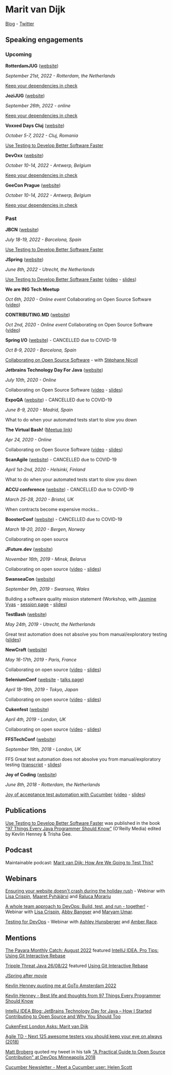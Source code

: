 # Marit van Dijk

[Blog](https://medium.com/@mlvandijk) - [Twitter](https://twitter.com/MaritvanDijk77)

## Speaking engagements

### Upcoming

**RotterdamJUG** ([website](https://www.meetup.com/rotterdamjug/))

*September 21st, 2022 - Rotterdam, the Netherlands*

[Keep your dependencies in check](https://www.meetup.com/rotterdamjug/events/288279498/)

**JoziJUG** ([website](https://www.meetup.com/jozi-jug/))

*September 26th, 2022 - online*

[Keep your dependencies in check](https://www.meetup.com/jozi-jug/events/288165207/)

**Voxxed Days Cluj** ([website](https://romania.voxxeddays.com/cluj-napoca/voxxed-days-cluj-napoca-2022/))

*October 5-7, 2022 - Cluj, Romania*

[Use Testing to Develop Better Software Faster](https://romania.voxxeddays.com/2022/09/04/use-testing-to-develop-better-software-faster/)

**DevOxx** ([website](https://devoxx.be/))

*October 10-14, 2022 - Antwerp, Belgium*

[Keep your dependencies in check](https://devoxx.be/schedule/speaker-details/?id=17923)

**GeeCon Prague** ([website](https://devoxx.be/))

*October 10-14, 2022 - Antwerp, Belgium*

[Keep your dependencies in check](https://devoxx.be/schedule/speaker-details/?id=17923)

### Past

**JBCN** ([website](https://www.jbcnconf.com/2022/#JBCN))

*July 18-19, 2022 - Barcelona, Spain*

[Use Testing to Develop Better Software Faster](https://www.jbcnconf.com/2022/infoTalk.html?id=628551e8d7a7c108376c3a65)

**JSpring** ([website](https://jspring.nl/))

*June 8th, 2022 - Utrecht, the Netherlands*

[Use Testing to Develop Better Software Faster](https://jspring.nl/sessions/use-testing-to-develop-better-software-faster/) ([video](https://www.youtube.com/watch?v=x6f9eafLSBs) - [slides](https://speakerdeck.com/mlvandijk/use-testing-to-develop-better-software-faster))

**We are ING Tech Meetup**

*Oct 6th, 2020 - Online event* Collaborating on Open Source Software ([video](https://www.youtube.com/watch?v=b48qrYeRkAQ))

**CONTRIBUTING.MD** ([website](https://www.contributing.today/past-sessions/collaborating-on-oss/))

*Oct 2nd, 2020 - Online event* Collaborating on Open Source Software ([video](https://www.youtube.com/watch?v=B9E-8phtquQ))

**Spring I/O** ([website](https://2020.springio.net/)) - CANCELLED due to COVID-19

*Oct 8-9, 2020 - Barcelona, Spain*

[Collaborating on Open Source Software](https://2020.springio.net/sessions/collaborating-on-open-source-software) - with [Stéphane Nicoll](https://twitter.com/snicoll)

**Jetbrains Technology Day For Java** ([website](https://pages.jetbrains.com/technology-day-java-2020/twitter?utm_source=twitter&utm_medium=referral&utm_campaign=java25))

*July 10th, 2020 - Online*

Collaborating on Open Source Software ([video](https://youtu.be/GAqfMNB-YBU) - [slides](https://speakerdeck.com/mlvandijk/collaborating-on-open-source-software-8d720d71-a31b-4079-8c67-08dbda6c0aac))

**ExpoQA** ([website](https://www.expoqa.com/)) - CANCELLED due to COVID-19

*June 8-9, 2020 - Madrid, Spain*

What to do when your automated tests start to slow you down

**The Virtual Bash!** ([Meetup link](https://www.meetup.com/devbash/events/270104578/))

*Apr 24, 2020 - Online*

Collaborating on Open Source Software ([video](https://www.youtube.com/watch?v=B11mXG16B5Y&feature=youtu.be) - [slides](https://speakerdeck.com/mlvandijk/collaborating-on-open-source-software-4375bd16-28ed-4ff7-9d39-b0d6f24c9abe))

**ScanAgile** ([website](http://www.scan-agile.org/program/))  - CANCELLED due to COVID-19

*April 1st-2nd, 2020 - Helsinki, Finland*

What to do when your automated tests start to slow you down

**ACCU conference** ([website](https://conference.accu.org/))  - CANCELLED due to COVID-19

*March 25-28, 2020 - Bristol, UK*

When contracts become expensive mocks…

**BoosterConf** ([website](https://2020.boosterconf.no/)) - CANCELLED due to COVID-19

*March 18-20, 2020 - Bergen, Norway*

Collaborating on open source

**JFuture.dev** ([website](https://jfuture.dev/))

*November 16th, 2019 - Minsk, Belarus*

Collaborating on open source ([video](https://www.youtube.com/watch?v=R82-4eC94xE) - [slides](https://speakerdeck.com/mlvandijk/collaborating-on-open-source-jfuture-dot-dev-minsk-nov-16th-2019))

**SwanseaCon** ([website](https://swanseacon.co.uk/))

*September 9th, 2019 - Swansea, Wales*

Building a software quality mission statement (Workshop, with [Jasmine Vyas](https://twitter.com/geeky_jazzy) - [session page](https://swanseacon.co.uk/schedule/#session-018) - [slides](https://speakerdeck.com/mlvandijk/what-does-software-quality-mean-to-you))

**TestBash** ([website](https://www.ministryoftesting.com/events/testbash-netherlands-2019))

*May 24th, 2019 - Utrecht, the Netherlands*

Great test automation does not absolve you from manual/exploratory testing ([slides](https://speakerdeck.com/mlvandijk/exploratory-testing-db4db289-c527-420e-995e-b2d42c9230d6))


**NewCraft** ([website](https://ncrafts.io/))

*May 16-17th, 2019 - Paris, France*

Collaborating on open source ([video](http://videos.ncrafts.io/video/338591264) - [slides](https://speakerdeck.com/mlvandijk/collaborating-on-open-source-newcrafts-paris-2019))


**SeleniumConf** ([website](https://conf.selenium.jp/) - [talks page](https://conf.selenium.jp/talks.html))

*April 18-19th, 2019 - Tokyo, Japan*

Collaborating on open source ([video](https://www.youtube.com/watch?v=ePkClZ81cus) - [slides](https://speakerdeck.com/mlvandijk/collaborating-on-open-source-seleniumconf-tokyo))


**Cukenfest** ([website](http://cukenfest.cucumber.io/)) 

*April 4th, 2019 - London, UK*

Collaborating on open source ([video](https://www.youtube.com/watch?v=tuSk6dMoTIs) - [slides](https://speakerdeck.com/mlvandijk/collaborating-on-open-source-software))


**FFSTechConf** ([website](https://ffstechconf.org/))

*September 19th, 2018 - London, UK*

FFS Great test automation does not absolve you from manual/exploratory testing ([transcript](https://docs.google.com/document/d/e/2PACX-1vS8Zbgr-ggnUHYCu1QqT37LIevpVY76LZxtqrK9w2hcEP7RfUHT-JdTKg-Dm6wkgGSOcbNCFE5sazBH/pub) - [slides](https://speakerdeck.com/mlvandijk/exploratory-testing))


**Joy of Coding** ([website](https://joyofcoding.org))

*June 8th, 2018 - Rotterdam, the Netherlands*

[Joy of acceptance test automation with Cucumber](https://joyofcoding.org/2018/marit-van-dijk.html) ([video](https://www.infoq.com/presentations/joy-coding-2018-lightning-talks/) - [slides](https://speakerdeck.com/mlvandijk/joy-of-automated-acceptance-tests-with-cucumber))

## Publications

[Use Testing to Develop Better Software Faster](https://medium.com/97-things/use-testing-to-develop-better-software-faster-9dd2616543d3) was published in the book [“97 Things Every Java Programmer Should Know”](https://www.oreilly.com/library/view/97-things-every/9781491952689/) (O’Reilly Media) edited by Kevlin Henney & Trisha Gee.

## Podcast

Maintainable podcast: [Marit van Dijk: How Are We Going to Test This?](https://maintainable.fm/episodes/marit-van-dijk-how-are-we-going-to-test-this)

## Webinars

[Ensuring your website doesn't crash during the holiday rush](https://www.mabl.com/blog/getting-ready-for-a-seasonal-crush-from-a-testing-perspective) - Webinar with [Lisa Crispin](https://twitter.com/lisacrispin), [Maaret Pyhäjärvi](https://twitter.com/maaretp) and [Raluca Morariu](https://twitter.com/schumitza)

[A whole team approach to DevOps: Build, test, and run - together!](https://www.mabl.com/blog/webinar-how-to-build-test-and-run-together) - Webinar with [Lisa Crispin](https://twitter.com/lisacrispin), [Abby Bangser](https://twitter.com/a_bangser) and [Maryam Umar](https://twitter.com/maryamumar).

[Testing for DevOps](https://info.blazemeter.com/testing-for-devops-webinar) - Webinar with [Ashley Hunsberger](https://twitter.com/aahunsberger) and [Amber Race](https://twitter.com/ambertests).

## Mentions

[The Payara Monthly Catch: August 2022](https://blog.payara.fish/the-payara-monthly-catch-august-2022) featured [IntelliJ IDEA. Pro Tips: Using Git Interactive Rebase](https://www.youtube.com/watch?v=bPX9VHjviEM)

[Tripple Threat Java 26/08/22](https://dreamix.eu/blog/newsroom/triple-threat-java-26-08-22) featured [Using Git Interactive Rebase](https://foojay.io/today/using-git-interactive-rebase/)

[JSpring after movie](https://youtu.be/YTSy9zlE7vE)

[Kevlin Henney quoting me at GoTo Amsterdam 2022](https://twitter.com/MaritvanDijk77/status/1537068662498156544?s=20&t=uXqmsgS4RWIvAO_Zw45xvQ)

[Kevlin Henney - Best life and thoughts from 97 Things Every Programmer Should Know](https://youtu.be/3F3PZuN50s4?t=1840)

[IntelliJ IDEA Blog: JetBrains Technology Day for Java – How I Started Contributing to Open Source and Why You Should Too](https://blog.jetbrains.com/idea/2020/08/jetbrains-technology-day-for-java-how-i-started-contributing-to-open-source-and-why-you-should-too/)

[CukenFest London Asks: Marit van Dijk](https://cucumber.io/blog/cukenfest-london-asks-marit-van-dijk/)

[Agile TD - Next 125 awesome testers you should keep your eye on always (2018)](https://agiletestingdays.com/blog/next-125-awesome-testers-you-should-keep-your-eye-on-always/)

[Matt Broberg](https://twitter.com/mbbroberg) quoted my tweet in his talk ["A Practical Guide to Open Source Contribution" at DevOps Minneapolis 2018 ](https://youtu.be/Y6k_pW_7yLI?t=3097)

[Cucumber Newsletter - Meet a Cucumber user: Helen Scott](https://cucumber.io/blog/news/cucumber-community-newsletter-2/)

